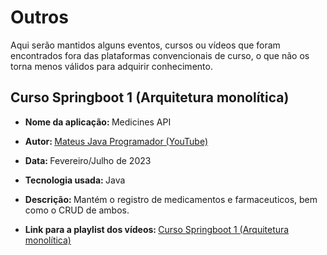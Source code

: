 # Outros

Aqui serão mantidos alguns eventos, cursos ou vídeos que foram encontrados fora das plataformas convencionais de curso, o que não os torna menos válidos para adquirir conhecimento.


## Curso Springboot 1 (Arquitetura monolítica)

* <strong> Nome da aplicação: </strong> Medicines API

* <strong> Autor: </strong> <a href="https://www.youtube.com/@mateusJavaProgramador">Mateus Java Programador (YouTube)</a>

* <strong> Data: </strong> Fevereiro/Julho de 2023

* <strong> Tecnologia usada: </strong> Java

* <strong> Descrição: </strong> Mantém o registro de medicamentos e farmaceuticos, bem como o CRUD de ambos.  

* <strong> Link para a playlist dos vídeos: </strong> <a href="https://www.youtube.com/playlist?list=PL9p_J5fD742FdNL0UBoqSuzJJKzsSEXEl">Curso Springboot 1 (Arquitetura monolítica)</a>